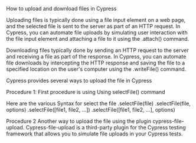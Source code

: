 How to upload and download files in Cypress

Uploading files is typically done using a file input element on a web page, and the selected file is sent to the server as part of an HTTP request. In Cypress, you can automate file uploads by simulating user interaction with the file input element and attaching a file to it using the .attach() command.

Downloading files typically done by sending an HTTP request to the server and receiving a file as part of the response. In Cypress, you can automate file downloads by intercepting the HTTP response and saving the file to a specified location on the user's computer using the .writeFile() command.

Cypress provides several ways to upload the file in Cypress

Procedure 1:
First procedure is using Using selectFile() command

Here are the various Syntax for select the file 
.selectFile(file)
.selectFile(file, options) 
.selectFile([file1, file2, ...]) 
.selectFile([file1, file2, ...], options)


Procedure 2
Another way to upload the file using the plugin cypress-file-upload. Cypress-file-upload is a third-party plugin for the Cypress testing framework that allows you to simulate file uploads in your Cypress tests.
